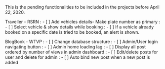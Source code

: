 This is the pending functionalities to be included in the projects before April 22, 2020.

Traveller - RSRN
: - [ ] Add vehicles details- Make plate number as primary
: - [ ] Select vehicle & show details while booking
: - [ ] If a vehicle already booked on a specific date is tried to be booked, an alert is shown.

BlogBook - WTVP
: - [ ] Change database structure
: - [ ] Admin/User login navigating button
: - [ ] Admin home loading lag
: - [ ] Display all post ordered by number of views in admin dashboard
: - [ ] Edit/delete posts for user and delete for admin
: - [ ] Auto bind new post when a new post is added
